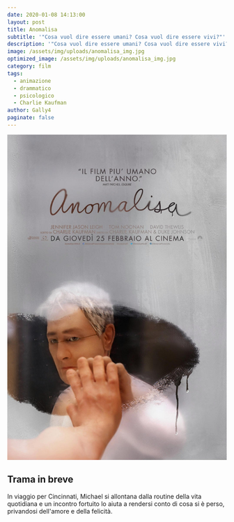 ```yaml
---
date: 2020-01-08 14:13:00
layout: post
title: Anomalisa
subtitle: '"Cosa vuol dire essere umani? Cosa vuol dire essere vivi?"'
description: '"Cosa vuol dire essere umani? Cosa vuol dire essere vivi?"'
image: /assets/img/uploads/anomalisa_img.jpg
optimized_image: /assets/img/uploads/anomalisa_img.jpg
category: film
tags:
  - animazione
  - drammatico
  - psicologico
  - Charlie Kaufman
author: Gally4
paginate: false
---
```

![](/assets/img/uploads/anomalisa_locandina.jpg)

## Trama in breve

In viaggio per Cincinnati, Michael si allontana dalla routine della vita quotidiana e un incontro fortuito lo aiuta a rendersi conto di cosa si è perso, privandosi dell'amore e della felicità.